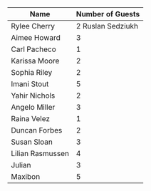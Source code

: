 | Name              | Number of Guests   |
| -----------       | -----------        |
| Rylee Cherry      | 2 Ruslan Sedziukh  |
| Aimee Howard      | 3                  |
| Carl Pacheco      | 1                  |
| Karissa Moore     | 2                  |
| Sophia Riley      | 2                  |
| Imani Stout       | 5                  |
| Yahir Nichols     | 2                  |
| Angelo Miller     | 3                  |
| Raina Velez       | 1                  |
| Duncan Forbes     | 2                  |
| Susan Sloan       | 3                  |
| Lilian Rasmussen  | 4                  |
| Julian            | 3                  |
| Maxibon           | 5 	               |
